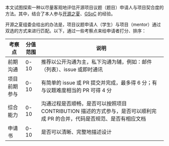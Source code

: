 本文试图探索一种以尽量客观地评估开源项目议题（题目）申请人与项目契合度的方法。其中，结合了本人参与[开源之夏](https://summer-ospp.ac.cn/)、[GSoC](https://summerofcode.withgoogle.com/) 的经验。

开源之夏组委会给出的办法是，项目议题申请人（学生）与项目（mentor）通过双选的方式来进行匹配。以下，通过一些考察点来给申请者打分、排序：

| 考察点 | 分值范围 | 说明 |
|---|---|---|
| 前期沟通 | 0-10 | 推荐以公开沟通为主，私下沟通为辅，例如：邮件（列表）、issue 或即时通讯 |
| 项目前期参与 | 0-10 | 有简单的 issue 或 PR 提交并完成，最多得 6 分；有与议题难度相当的 PR 可得 4 分 |
| 综合能力 | 0-10 | 沟通过程是否顺畅，是否可以按照项目 CONTRIBUTION 描述的方式参与，是否可以顺利完成 PR 的合并，代码是否规范、是否有相应文档 |
| 申请书 | 0-10 | 是否可以清晰、完整地描述设计 | 
